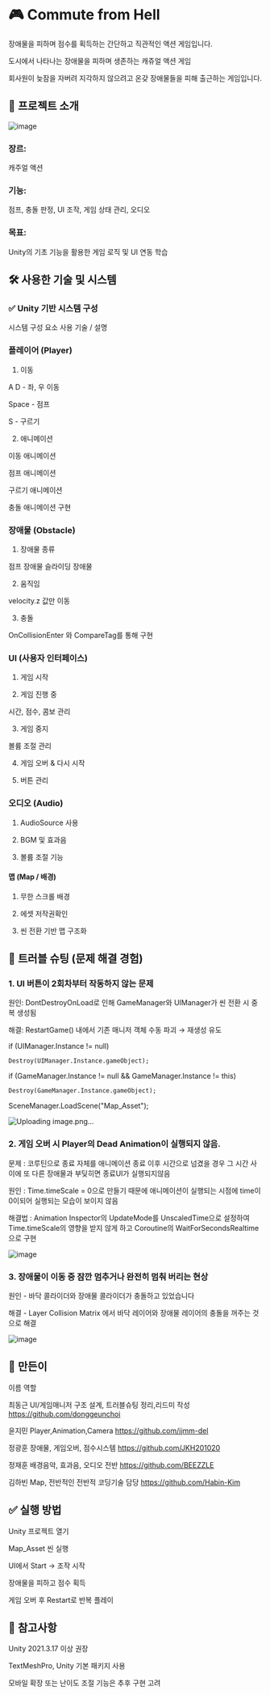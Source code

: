 # 🎮 Commute from Hell
장애물을 피하며 점수를 획득하는 간단하고 직관적인 액션 게임입니다.


도시에서 나타나는 장애물을 피하며 생존하는 캐쥬얼 액션 게임


회사원이 늦잠을 자버려 지각하지 않으려고 온갖 장애물들을 피해 출근하는 게임입니다.




## 🧾 프로젝트 소개

![image](https://github.com/user-attachments/assets/378a5d7b-d23d-460b-8ec2-ec276dd674c7)



### 장르: 
캐주얼 액션

### 기능: 
점프, 충돌 판정, UI 조작, 게임 상태 관리, 오디오

### 목표: 
Unity의 기초 기능을 활용한 게임 로직 및 UI 연동 학습

## 🛠 사용한 기술 및 시스템


### ✅ Unity 기반 시스템 구성
시스템 구성 요소	사용 기술 / 설명

### 플레이어 (Player)	

1. 이동 


A D - 좌, 우 이동


Space - 점프


S - 구르기



2. 애니메이션


이동 애니메이션


점프 애니메이션


구르기 애니메이션


충돌 애니메이션 구현


### 장애물 (Obstacle)	

1. 장애물 종류

점프 장애물
슬라이딩 장애물


2. 움직임

velocity.z 값만 이동


3. 충돌

OnCollisionEnter 와 CompareTag를 통해 구현


### UI (사용자 인터페이스)	

1. 게임 시작


2. 게임 진행 중

   
시간, 점수, 콤보 관리


3. 게임 중지

   
볼륨 조절 관리


4. 게임 오버 & 다시 시작


5. 버튼 관리


### 오디오 (Audio)	
1. AudioSource 사용 


2. BGM 및 효과음 


3. 볼륨 조절 기능


#### 맵 (Map / 배경)
1. 무한 스크롤 배경 


2. 에셋 저작권확인


3. 씬 전환 기반 맵 구조화


## 🧩 트러블 슈팅 (문제 해결 경험)


### 1. UI 버튼이 2회차부터 작동하지 않는 문제
원인: DontDestroyOnLoad로 인해 GameManager와 UIManager가 씬 전환 시 중복 생성됨

해결: RestartGame() 내에서 기존 매니저 객체 수동 파괴 → 재생성 유도

if (UIManager.Instance != null) 


    Destroy(UIManager.Instance.gameObject);

    
if (GameManager.Instance != null && GameManager.Instance != this) 


    Destroy(GameManager.Instance.gameObject);

    
    
SceneManager.LoadScene("Map_Asset");

![Uploading image.png…]()



### 2. 게임 오버 시 Player의 Dead Animation이 실행되지 않음.
문제 : 코루틴으로 종료 자체를 애니메이션 종료 이후 시간으로 넘겼을 경우 그 시간 사이에 또 다른 장애물과 부딪히면 종료UI가 실행되지않음


원인 : Time.timeScale = 0으로 만들기 때문에 애니메이션이 실행되는 시점에 time이 0이되어 실행되는 모습이 보이지 않음


해결법 : Animation Inspector의 UpdateMode를 UnscaledTime으로 설정하여 Time.timeScale의 영향을 받지 않게 하고 Coroutine의 WaitForSecondsRealtime으로 구현

![image](https://github.com/user-attachments/assets/dc7d042c-2fbd-4b04-abb7-d3f7c4a16b9a)


### 3. 장애물이 이동 중 잠깐 멈추거나 완전히 멈춰 버리는 현상
원인 - 바닥 콜라이더와 장애물 콜라이더가 충돌하고 있었습니다

해결 - Layer Collision Matrix 에서 바닥 레이어와 장애물 레이어의 충돌을 꺼주는 것으로 해결

![image](https://github.com/user-attachments/assets/d0154b69-9277-442b-a2a6-ceff1b17701e)


## 👤 만든이
이름	역할

최동근 UI/게임매니저 구조 설계, 트러블슈팅 정리,리드미 작성
<https://github.com/donggeunchoi>


윤지민 Player,Animation,Camera
<https://github.com/jjmm-del>


정광훈 장애물, 게임오버, 점수시스템
<https://github.com/JKH201020>


정재훈 배경음악, 효과음, 오디오 전반
<https://github.com/BEEZZLE>


김하빈 Map, 전반적인 전반적 코딩기술 담당
<https://github.com/Habin-Kim>

## ✅ 실행 방법
Unity 프로젝트 열기

Map_Asset 씬 실행

UI에서 Start → 조작 시작

장애물을 피하고 점수 획득

게임 오버 후 Restart로 반복 플레이

## 📌 참고사항
Unity 2021.3.17 이상 권장

TextMeshPro, Unity 기본 패키지 사용

모바일 확장 또는 난이도 조절 기능은 추후 구현 고려

